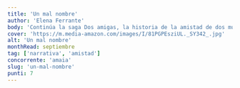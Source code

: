 ```yaml
---
title: 'Un mal nombre'
author: 'Elena Ferrante'
body: 'Continúa la saga Dos amigas, la historia de la amistad de dos mujeres que recorre los años más importantes del siglo XX.'
cover: 'https://m.media-amazon.com/images/I/81PGPEsziUL._SY342_.jpg'
alt: 'Un mal nombre'
monthRead: septiembre
tag: ['narrativa', 'amistad']
concorrente: 'amaia'
slug: 'un-mal-nombre'
punti: 7
---
```

